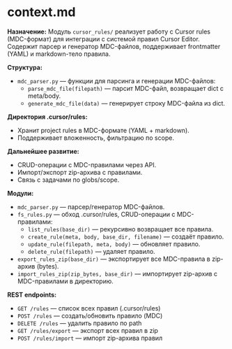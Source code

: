 # context.md

**Назначение:**
Модуль `cursor_rules/` реализует работу с Cursor rules (MDC-формат) для интеграции с системой правил Cursor Editor. Содержит парсер и генератор MDC-файлов, поддерживает frontmatter (YAML) и markdown-тело правила.

**Структура:**
- `mdc_parser.py` — функции для парсинга и генерации MDC-файлов:
  - `parse_mdc_file(filepath)` — парсит MDC-файл, возвращает dict с meta/body.
  - `generate_mdc_file(data)` — генерирует строку MDC-файла из dict.

**Директория .cursor/rules:**
- Хранит project rules в MDC-формате (YAML + markdown).
- Поддерживает вложенность, фильтрацию по scope.

**Дальнейшее развитие:**
- CRUD-операции с MDC-правилами через API.
- Импорт/экспорт zip-архива с правилами.
- Связь с задачами по globs/scope.

**Модули:**
- `mdc_parser.py` — парсер/генератор MDC-файлов.
- `fs_rules.py` — обход .cursor/rules, CRUD-операции с MDC-правилами:
  - `list_rules(base_dir)` — рекурсивно возвращает все правила.
  - `create_rule(meta, body, base_dir, filename)` — создаёт правило.
  - `update_rule(filepath, meta, body)` — обновляет правило.
  - `delete_rule(filepath)` — удаляет правило.
- `export_rules_zip(base_dir)` — экспортирует все MDC-правила в zip-архив (bytes).
- `import_rules_zip(zip_bytes, base_dir)` — импортирует zip-архив с MDC-правилами в директорию.

**REST endpoints:**
- `GET /rules` — список всех правил (.cursor/rules)
- `POST /rules` — создать/обновить правило (MDC)
- `DELETE /rules` — удалить правило по path
- `GET /rules/export` — экспорт всех правил в zip
- `POST /rules/import` — импорт zip-архива правил 